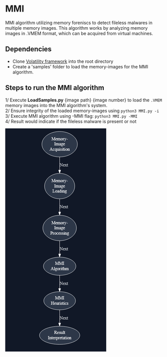 # MMI
MMI algorithm utilizing memory foreniscs to detect fileless malwares in multiple memory images. This algorithm works by analyzing memory images in .VMEM format, which can be acquired from virtual machines.

## Dependencies
- Clone [Volatility framework](https://github.com/volatilityfoundation/volatility3) into the root directory
- Create a 'samples' folder to load the memory-images for the MMI algorithm.
 
## Steps to run the MMI algorithm 
1/ Execute **LoadSamples.py** {image path} {image number} to load the ``.VMEM`` memory images into the MMI algorithm's system.\
2/ Ensure integrity of the loaded memory-images using ``python3 MMI.py -i``\
3/ Execute MMI algorithm using -MMI flag: ``python3 MMI.py -MMI``\
4/ Result would indicate if the fileless malware is present or not

![](https://github.com/AmritaCSN/MajorProject_AkashSS_AMENP21001/blob/main/src/Architectual%20diagram.png)
